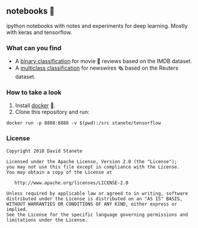 ## notebooks 📓

ipython notebooks with notes and experiments for deep learning. Mostly with keras and tensorflow.

### What can you find

- A [binary classification](binary_classification.ipynb) for movie 🎥 reviews based on the IMDB dataset.
- A [multiclass classification](multiclass_classification.ipynb) for newswires 🗞 based on the Reuters dataset.

### How to take a look

1. Install [docker](https://www.docker.com/) 🐳.
2. Clone this repository and run:

```
docker run -p 8888:8888 -v $(pwd):/src stanete/tensorflow
```

### License

    Copyright 2018 David Stanete

    Licensed under the Apache License, Version 2.0 (the "License");
    you may not use this file except in compliance with the License.
    You may obtain a copy of the License at

       http://www.apache.org/licenses/LICENSE-2.0

    Unless required by applicable law or agreed to in writing, software
    distributed under the License is distributed on an "AS IS" BASIS,
    WITHOUT WARRANTIES OR CONDITIONS OF ANY KIND, either express or implied.
    See the License for the specific language governing permissions and
    limitations under the License.
